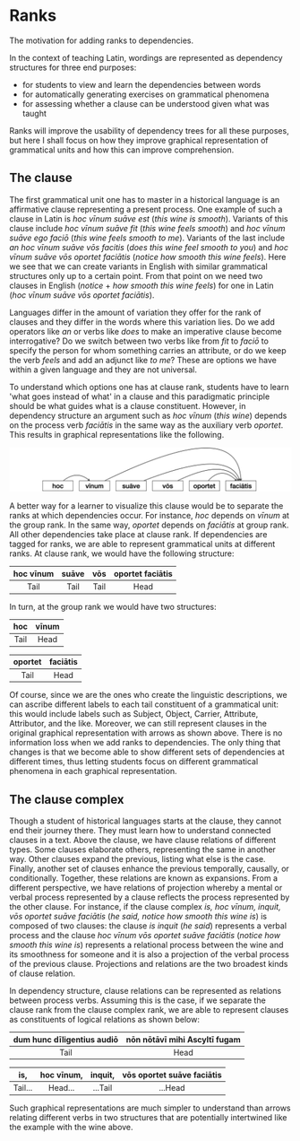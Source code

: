# Ranks
The motivation for adding ranks to dependencies.

In the context of teaching Latin, wordings are represented as dependency structures for three end purposes:

* for students to view and learn the dependencies between words
* for automatically generating exercises on grammatical phenomena
* for assessing whether a clause can be understood given what was taught

Ranks will improve the usability of dependency trees for all these purposes, but here I shall focus on how they improve graphical representation of grammatical units and how this can improve comprehension.

## The clause

The first grammatical unit one has to master in a historical language is an affirmative clause representing a present process. One example of such a clause in Latin is *hoc vīnum suāve est* (*this wine is smooth*). Variants of this clause include *hoc vīnum suāve fit* (*this wine feels smooth*) and *hoc vīnum suāve ego faciō* (*this wine feels smooth to me*). Variants of the last include *an hoc vīnum suāve vōs facitis* (*does this wine feel smooth to you*) and *hoc vīnum suāve vōs oportet faciātis* (*notice how smooth this wine feels*). Here we see that we can create variants in English with similar grammatical structures only up to a certain point. From that point on we need two clauses in English (*notice* + *how smooth this wine feels*) for one in Latin (*hoc vīnum suāve vōs oportet faciātis*).

Languages differ in the amount of variation they offer for the rank of clauses and they differ in the words where this variation lies. Do we add operators like *an* or verbs like *does* to make an imperative clause become interrogative? Do we switch between two verbs like from *fit* to *faciō* to specify the person for whom something carries an attribute, or do we keep the verb *feels* and add an adjunct like *to me*? These are options we have within a given language and they are not universal.

To understand which options one has at clause rank, students have to learn 'what goes instead of what' in a clause and this paradigmatic principle should be what guides what is a clause constituent. However, in dependency structure an argument such as *hoc vīnum* (*this wine*) depends on the process verb *faciātis* in the same way as the auxiliary verb *oportet*. This results in graphical representations like the following.

![Dependency without ranks](README/Dependency.png "Dependency without ranks")

A better way for a learner to visualize this clause would be to separate the ranks at which dependencies occur. For instance, *hoc* depends on *vīnum* at the group rank. In the same way, *oportet* depends on *faciātis* at group rank. All other dependencies take place at clause rank. If dependencies are tagged for ranks, we are able to represent grammatical units at different ranks. At clause rank, we would have the following structure:

| hoc vīnum        | suāve            | vōs              | oportet faciātis |
|:----------------:|:----------------:|:----------------:|:----------------:| 
| Tail             | Tail             | Tail             | Head             | 

In turn, at the group rank we would have two structures:

| hoc              | vīnum            |
|:----------------:|:----------------:| 
| Tail             | Head             |

| oportet          | faciātis         |
|:----------------:|:----------------:| 
| Tail             | Head             |

Of course, since we are the ones who create the linguistic descriptions, we can ascribe different labels to each tail constituent of a grammatical unit: this would include labels such as Subject, Object, Carrier, Attribute, Attributor, and the like. Moreover, we can still represent clauses in the original graphical representation with arrows as shown above. There is no information loss when we add ranks to dependencies. The only thing that changes is that we become able to show different sets of dependencies at different times, thus letting students focus on different grammatical phenomena in each graphical representation.

## The clause complex

Though a student of historical languages starts at the clause, they cannot end their journey there. They must learn how to understand connected clauses in a text. Above the clause, we have clause relations of different types. Some clauses elaborate others, representing the same in another way. Other clauses expand the previous, listing what else is the case. Finally, another set of clauses enhance the previous temporally, causally, or conditionally. Together, these relations are known as expansions. From a different perspective, we have relations of projection whereby a mental or verbal process represented by a clause reflects the process represented by the other clause. For instance, if the clause complex *is, hoc vīnum, inquit, vōs oportet suāve faciātis* (*he said, notice how smooth this wine is*) is composed of two clauses: the clause *is inquit* (*he said*) represents a verbal process and the clause *hoc vīnum vōs oportet suāve faciātis* (*notice how smooth this wine is*) represents a relational process between the wine and its smoothness for someone and it is also a projection of the verbal process of the previous clause. Projections and relations are the two broadest kinds of clause relation.

In dependency structure, clause relations can be represented as relations between process verbs. Assuming this is the case, if we separate the clause rank from the clause complex rank, we are able to represent clauses as constituents of logical relations as shown below:  

| dum hunc dīligentius audiō | nōn nōtāvī mihi Ascyltī fugam |
|:--------------------------:|:-----------------------------:|
| Tail                       | Head                          |

| is,     | hoc vīnum, | inquit, | vōs oportet suāve faciātis |
|:-------:|:----------:|:-------:|:--------------------------:|
| Tail... | Head...    | ...Tail | ...Head                    |

Such graphical representations are much simpler to understand than arrows relating different verbs in two structures that are potentially intertwined like the example with the wine above. 
